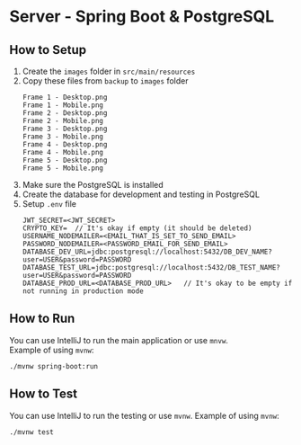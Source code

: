 # Server - Spring Boot & PostgreSQL

## How to Setup

1. Create the `images` folder in `src/main/resources`
2. Copy these files from `backup` to `images` folder
   ```
   Frame 1 - Desktop.png
   Frame 1 - Mobile.png
   Frame 2 - Desktop.png
   Frame 2 - Mobile.png
   Frame 3 - Desktop.png
   Frame 3 - Mobile.png
   Frame 4 - Desktop.png
   Frame 4 - Mobile.png
   Frame 5 - Desktop.png
   Frame 5 - Mobile.png
   ```
3. Make sure the PostgreSQL is installed
4. Create the database for development and testing in PostgreSQL
5. Setup `.env` file
   ```
   JWT_SECRET=<JWT_SECRET>
   CRYPTO_KEY=  // It's okay if empty (it should be deleted)
   USERNAME_NODEMAILER=<EMAIL_THAT_IS_SET_TO_SEND_EMAIL>
   PASSWORD_NODEMAILER=<PASSWORD_EMAIL_FOR_SEND_EMAIL>
   DATABASE_DEV_URL=jdbc:postgresql://localhost:5432/DB_DEV_NAME?user=USER&password=PASSWORD
   DATABASE_TEST_URL=jdbc:postgresql://localhost:5432/DB_TEST_NAME?user=USER&password=PASSWORD
   DATABASE_PROD_URL=<DATABASE_PROD_URL>   // It's okay to be empty if not running in production mode
   ```

## How to Run

You can use IntelliJ to run the main application or use `mnvw`.  
Example of using `mvnw`:
```
./mvnw spring-boot:run
```

## How to Test

You can use IntelliJ to run the testing or use `mvnw`.
Example of using `mvnw`:
```
./mvnw test
```


